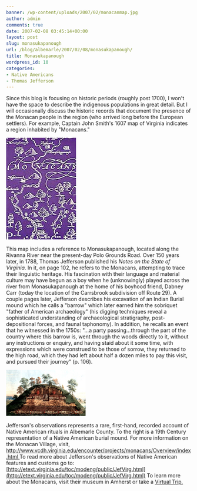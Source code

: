```yaml
---
banner: /wp-content/uploads/2007/02/monacanmap.jpg
author: admin
comments: true
date: 2007-02-08 03:45:14+00:00
layout: post
slug: monasukapanough
url: /blog/albemarle/2007/02/08/monasukapanough/
title: Monasukapanough
wordpress_id: 10
categories:
- Native Americans
- Thomas Jefferson
---
```


Since this blog is focusing on historic periods (roughly post 1700), I won't have the space to describe the indigenous populations in great detail. But I will occasionally discuss the historic records that document the presence of the Monacan people in the region (who arrived long before the European settlers). For example, Captain John Smith's 1607 map of Virginia indicates a region inhabited by "Monacans." 

![monacanmap.jpg](/wp-content/uploads/2007/02/monacanmap.jpg)

This map includes a reference to Monasukapanough, located along the Rivanna River near the present-day Polo Grounds Road. Over 150 years later, in 1788, Thomas Jefferson published his _Notes on the State of Virginia_. In it, on page 102, he refers to the Monacans, attempting to trace their linguistic heritage. His fascination with their language and material culture may have begun as a boy when he (unknowingly) played across the river from Monasukapanough at the home of his boyhood friend, Dabney Carr (today the location of the Carrsbrook subdivision off Route 29). A couple pages later, Jefferson describes his excavation of an Indian Burial mound which he calls a "barrow" which later earned him the sobriquet "father of American archaeology" (his digging techniques reveal a sophisticated understanding of archaeological stratigraphy, post-depositional forces, and faunal taphonomy). In addition, he recalls an event that he witnessed in the 1750s: "...a party passing...through the part of the country where this barrow is, went through the woods directly to it, without any instructions or enquiry, and having staid about it some time, with expressions which were construed to be those of sorrow, they returned to the high road, which they had left about half a dozen miles to pay this visit, and pursued their journey" (p. 106).

![burialmound.jpg](/wp-content/uploads/2007/02/burialmound.jpg)

Jefferson's observations represents a rare, first-hand, recorded account of Native American rituals in Albemarle County. To the right is a 19th Century representation of a Native American burial mound.
For more information on the Monacan Village, visit, [http://www.vcdh.virginia.edu/encounter/projects/monacans/Overview/index.html
](http://www.vcdh.virginia.edu/encounter/projects/monacans/Overview/index.html
)To read more about Jefferson's observations of Native American features and customs go to: [http://etext.virginia.edu/toc/modeng/public/JefVirg.html](http://etext.virginia.edu/toc/modeng/public/JefVirg.html)
To learn more about the Monacans, visit their museum in Amherst or take a [Virtual Trip.](http://www.monacannation.com/museum.shtml)
